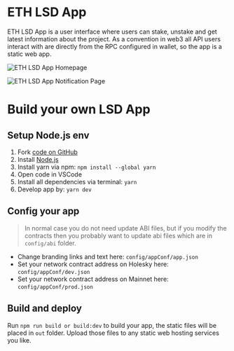 # ETH LSD App

ETH LSD App is a user interface where users can stake, unstake and get latest information about the project. As a convention in web3 all API users interact with are directly from the RPC configured in wallet, so the app is a static web app.

![ETH LSD App Homepage](/image/ethlsd/eth_lsd_app_homepage.png 'ETH LSD APP Homepage')

![ETH LSD App Notification Page](/image/ethlsd/eth_lsd_app_notification.png  'ETH LSD APP Notification Page')

# Build your own LSD App

## Setup Node.js env
1. Fork [code on GitHub](https://github.com/stafiprotocol/eth-lsd-app)
1. Install [Node.js](https://nodejs.org/en/learn/getting-started/how-to-install-nodejs)
1. Install yarn via npm: `npm install --global yarn`
1. Open code in VSCode
1. Install all dependencies via terminal: `yarn`
1. Develop app by: `yarn dev`

## Config your app

> In normal case you do not need update ABI files, but if you modify the contracts then you probably want to update abi files which are in `config/abi` folder.

- Change branding links and text here: `config/appConf/app.json`
- Set your network contract address on Holesky here: `config/appConf/dev.json`
- Set your network contract address on Mainnet here: `config/appConf/prod.json`


## Build and deploy

Run `npm run build or build:dev` to build your app, the static files will be placed in `out` folder. Upload those files to any static web hosting services you like.

